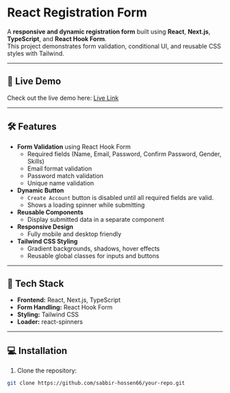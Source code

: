 # React Registration Form

A **responsive and dynamic registration form** built using **React**, **Next.js**, **TypeScript**, and **React Hook Form**.  
This project demonstrates form validation, conditional UI, and reusable CSS styles with Tailwind.

---

## 🔗 Live Demo

Check out the live demo here: [Live Link](https://register-form-rho-six.vercel.app/)

---

## 🛠️ Features

- **Form Validation** using React Hook Form
  - Required fields (Name, Email, Password, Confirm Password, Gender, Skills)
  - Email format validation
  - Password match validation
  - Unique name validation
- **Dynamic Button**  
  - `Create Account` button is disabled until all required fields are valid.
  - Shows a loading spinner while submitting
- **Reusable Components**  
  - Display submitted data in a separate component
- **Responsive Design**  
  - Fully mobile and desktop friendly
- **Tailwind CSS Styling**  
  - Gradient backgrounds, shadows, hover effects
  - Reusable global classes for inputs and buttons

---

## 📝 Tech Stack

- **Frontend:** React, Next.js, TypeScript  
- **Form Handling:** React Hook Form  
- **Styling:** Tailwind CSS  
- **Loader:** react-spinners  

---

## 💻 Installation

1. Clone the repository:
```bash
git clone https://github.com/sabbir-hossen66/your-repo.git
